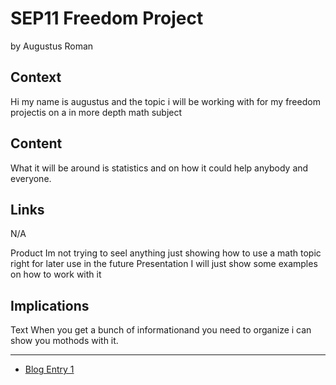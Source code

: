 # SEP11 Freedom Project
by Augustus Roman
## Context
Hi my name is augustus and the topic i will be working with for my freedom projectis on a in more depth math subject

## Content
What it will be around is statistics and on how it could help anybody and everyone.

## Links
N/A

Product
Im not trying to seel anything just showing how to use a math topic right for later use in the future
Presentation
I will just show some examples on how to work with it
## Implications
Text
When you get a bunch of informationand you need to organize i can show you mothods with it.

---

* [Blog Entry 1](entries/entry01.md)
